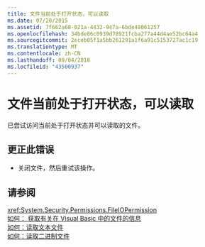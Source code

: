 ```yaml
---
title: 文件当前处于打开状态，可以读取
ms.date: 07/20/2015
ms.assetid: 7f662a68-021a-4432-947a-6bde48061257
ms.openlocfilehash: 34bde86c0939d78921fcba277a44d4ae52bc64a4
ms.sourcegitcommit: 2eceb05f1a5bb261291a1f6a91c5153727ac1c19
ms.translationtype: MT
ms.contentlocale: zh-CN
ms.lasthandoff: 09/04/2018
ms.locfileid: "43500937"
---
```

# <a name="the-file-is-currently-open-for-reading"></a>文件当前处于打开状态，可以读取
已尝试访问当前处于打开状态并可以读取的文件。  
  
## <a name="to-correct-this-error"></a>更正此错误  
  
-   关闭文件，然后重试该操作。  
  
## <a name="see-also"></a>请参阅  
 <xref:System.Security.Permissions.FileIOPermission>  
 [如何： 获取有关在 Visual Basic 中的文件的信息](https://msdn.microsoft.com/library/ca0720ec-f40e-4c11-9748-0ce1685c78f0)  
 [如何：读取文本文件](../../visual-basic/developing-apps/programming/drives-directories-files/how-to-read-from-text-files.md)  
 [如何：读取二进制文件](../../visual-basic/developing-apps/programming/drives-directories-files/how-to-read-from-binary-files.md)
